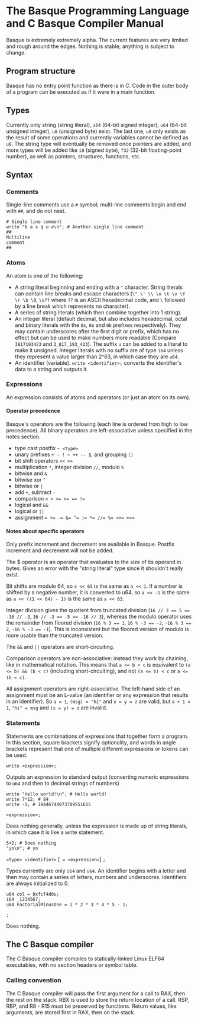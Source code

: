 # The Basque Programming Language and C Basque Compiler Manual

Basque is extremely extremely alpha. The current features are very limited and rough around the edges. Nothing is stable; anything is subject to change.

## Program structure

Basque has no entry point function as there is in C. Code in the outer body of a program can be executed as if it were in a main function.

## Types
Currently only string (string literal), `i64` (64-bit signed integer), `u64` (64-bit unsigned integer), `u8` (unsigned byte) exist. The last one, `u8` only exists as the result of some operations and currently variables cannot be defined as `u8`. The string type will eventually be removed once pointers are added, and more types will be added like `i8` (signed byte), `f32` (32-bit floating-point number), as well as pointers, structures, functions, etc.

## Syntax
### Comments
Single-line comments use a `#` symbol; multi-line comments begin and end with `##`, and do not nest.
```
# Single line comment
write "b a s q u e\n"; # Another single line comment
##
Multiline
comment
##
```
### Atoms
An atom is one of the following:
- A string literal beginning and ending with a `"` character. String literals can contain line breaks and escape characters (`\" \' \\ \n \t \v \f \r \b \0`, `\x??` where `??` is an ASCII hexadecimal code, and `\` followed by a line break which represents no character).
- A series of string literals (which then combine together into 1 string).
- An integer literal (default decimal, but also includes hexadecimal, octal and binary literals with the `0x`, `0o` and `0b` prefixes respectively). They may contain underscores after the first digit or prefix, which has no effect but can be used to make numbers more readable (Compare `3817193423` and `3_817_193_423`). The suffix `u` can be added to a literal to make it unsigned. Integer literals with no suffix are of type `i64` unless they represent a value larger than 2^63, in which case they are `u64`.
- An identifier (variable). `write <identifier>;` converts the identifier's data to a string and outputs it.

### Expressions
An expression consists of atoms and operators (or just an atom on its own).

#### Operator precedence
Basque's operators are the following (each line is ordered from high to low precedence). All binary operators are left-associative unless specified in the notes section.
- type cast postfix `~ <type>`
- unary prefixes `+ - ! ~ ++ -- $`, and grouping `()`
- bit shift operators `<< >>`
- multiplication `*`, integer division `//`, modulo `%`
- bitwise and `&`
- bitwise xor `^`
- bitwise or `|`
- add `+`, subtract `-`
- comparison `< > <= >= == !=`
- logical and `&&`
- logical or `||`
- assignment `= += -= &= ^= |= *= //= %= <<= >>=`

#### Notes about specific operators
Only prefix increment and decrement are available in Basque. Postfix increment and decrement will not be added.

The $ operator is an operator that evaluates to the size of its operand in bytes. Gives an error with the "string literal" type since it shouldn't really exist.

Bit shifts are modulo 64, so `a << 65` is the same as `a << 1`. If a number is shifted by a negative number, it is converted to u64, so `a << -1` is the same as `a << ((1 << 64) - 1)` is the same as `a << 63`.

Integer division gives the quotient from truncated division (`16 // 3 == 5 == -16 // -3`, `16 // -3 == -5 == -16 // 3`), whereas the modulo operator uses the remainder from floored division (`16 % 3 == 1`, `16 % -3 == -2`, `-16 % 3 == 2`, `-16 % -3 == -1`). This is inconsistent but the floored version of modulo is more usable than the truncated version.

The `&&` and `||` operators are short-circuiting.

Comparison operators are non-associative: instead they work by chaining, like in mathematical notation. This means that `a <= b < c` is equivalent to `(a <= b) && (b < c)` (including short-circuiting), and not `(a <= b) < c` or `a <= (b < c)`.

All assignment operators are right-associative. The left-hand side of an assignment must be an L-value (an identifier or any expression that results in an identifier). So `a = 1`, `(msg) = "hi"` and `x = y = z` are valid, but `a + 1 = 1`, `"hi" = msg` and `(x = y) = z` are invalid.
### Statements
Statements are combinations of expressions that together form a program. In this section, square brackets signify optionality, and words in angle brackets represent that one of multiple different expressions or tokens can be used.

`write <expression>;`

Outputs an expression to standard output (converting numeric expressions to `u64` and then to decimal strings of numbers)
```
write "Hello world!\n"; # Hello world!
write 7*12; # 84
write -1; # 18446744073709551615
```

`<expression>;`

Does nothing generally, unless the expression is made up of string literals, in which case it is like a write statement.
```
5+2; # Does nothing
"yo\n"; # yo
```

`<type> <identifier>` [` = <expression>`] `;`

Types currently are only `i64` and `u64`. An identifier begins with a letter and then may contain a series of letters, numbers and underscores. Identifiers are always initialized to 0.
```
u64 col = 0xfcf4d0u;
i64 _1234567;
u64 FactorialMinusOne = 1 * 2 * 3 * 4 * 5 - 1;
```

`;`

Does nothing.

## The C Basque compiler
The C Basque compiler compiles to statically-linked Linux ELF64 executables, with no section headers or symbol table.

### Calling convention
The C Basque compiler will pass the first argument for a call to RAX, then the rest on the stack. RBX is used to store the return location of a call. RSP, RBP, and R8 - R15 must be preserved by functions. Return values, like arguments, are stored first in RAX, then on the stack.

